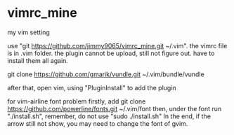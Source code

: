 # vimrc_mine

my vim setting

use "git https://github.com/jimmy9065/vimrc_mine.git ~/.vim". the vimrc file is in .vim folder.
the plugin cannot be upload, still not figure out. have to install them all again.

git clone https://github.com/gmarik/vundle.git ~/.vim/bundle/vundle

after that, open vim, using "PluginInstall" to add the plugin

for vim-airline font problem
firstly, add git clone https://github.com/powerline/fonts.git ~/.vim/font
then, under the font run "./install.sh", remember, do not use "sudo ./install.sh"
In the end, if the arrow still not show, you may need to change the font of gvim. 
